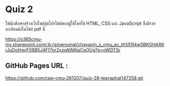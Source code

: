 # Quiz 2

ให้นักศึกษาสร้างเว็บไซต์สุ่มโปรไฟล์ของผู้ใช้โดยใช้ HTML, CSS และ JavaScript ซึ่งมีรายละเอียดดังในไฟล์ pdf นี้

https://o365cmu-my.sharepoint.com/:b:/g/personal/chayanin_s_cmu_ac_th1/ER4w5BKGHARKrJuDoHgyF08B5J4Ff7gr2xzoAWAIaCeOUg?e=oWDTSr

## GitHub Pages URL :

https://github.com/cpe-cmu-261207/quiz-28-teeraphat147258.git
